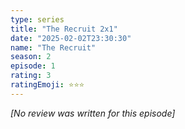 ```yaml
---
type: series
title: "The Recruit 2x1"
date: "2025-02-02T23:30:30"
name: "The Recruit"
season: 2
episode: 1
rating: 3
ratingEmoji: ⭐️⭐️⭐️
---
```


*[No review was written for this episode]*
